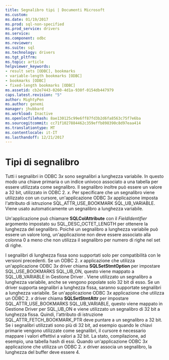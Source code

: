 ```yaml
---
title: Segnalibro tipi | Documenti Microsoft
ms.custom: 
ms.date: 01/19/2017
ms.prod: sql-non-specified
ms.prod_service: drivers
ms.service: 
ms.component: odbc
ms.reviewer: 
ms.suite: sql
ms.technology: drivers
ms.tgt_pltfrm: 
ms.topic: article
helpviewer_keywords:
- result sets [ODBC], bookmarks
- variable-length bookmarks [ODBC]
- bookmarks [ODBC]
- fixed-length bookmarks [ODBC]
ms.assetid: cb2e7443-0260-4d1a-930f-0154db447979
caps.latest.revision: "5"
author: MightyPen
ms.author: genemi
manager: jhubbard
ms.workload: Inactive
ms.openlocfilehash: 8ae130125c99e6ff87fd3b2d6fa8563c75f7e6ba
ms.sourcegitcommit: cc71f1027884462c359effb898390c8d97eaa414
ms.translationtype: MT
ms.contentlocale: it-IT
ms.lasthandoff: 12/21/2017
---
```

# <a name="bookmark-types"></a>Tipi di segnalibro
Tutti i segnalibri in ODBC 3*x* sono segnalibri a lunghezza variabile. In questo modo una chiave primaria o un indice univoco associato a una tabella per essere utilizzata come segnalibro. Il segnalibro inoltre può essere un valore a 32 bit, utilizzato in ODBC 2. *x*. Per specificare che un segnalibro viene utilizzato con un cursore, un'applicazione ODBC 3*x* applicazione imposta l'attributo di istruzione SQL_ATTR_USE_BOOKMARK SQL_UB_VARIABLE. Viene usato automaticamente un segnalibro a lunghezza variabile.  
  
 Un'applicazione può chiamare **SQLColAttribute** con il *FieldIdentifier* argomento impostato su SQL_DESC_OCTET_LENGTH per ottenere la lunghezza del segnalibro. Poiché un segnalibro a lunghezza variabile può essere un valore long, un'applicazione non deve essere associato alla colonna 0 a meno che non utilizza il segnalibro per numero di righe nel set di righe.  
  
 I segnalibri di lunghezza fissa sono supportati solo per compatibilità con le versioni precedenti. Se un ODBC 2. *x* applicazione che utilizza un'applicazione ODBC 3*x* driver chiama **SQLSetStmtOption** per impostare SQL_USE_BOOKMARKS SQL_UB_ON, questo viene mappato a SQL_UB_VARIABLE in Gestione Driver . Viene utilizzato un segnalibro a lunghezza variabile, anche se vengono popolate solo 32 bit di esso. Se un driver supporta segnalibri a lunghezza fissa, saranno supportate segnalibri a lunghezza variabile. Se un'applicazione ODBC 3*x* applicazione che utilizza un ODBC 2. *x* driver chiama **SQLSetStmtAttr** per impostare SQL_ATTR_USE_BOOKMARKS SQL_UB_VARIABLE, questo viene mappato in Gestione Driver per SQL_UB_ON e viene utilizzato un segnalibro di 32 bit a lunghezza fissa. Quindi, l'attributo di istruzione SQL_ATTR_FETCH_BOOKMARK_PTR deve puntare a un segnalibro a 32 bit. Se i segnalibri utilizzati sono più di 32 bit, ad esempio quando le chiavi primarie vengono utilizzate come segnalibri, il cursore è necessario mappare i valori effettivi a valori a 32 bit. La stato, compilazione, ad esempio, una tabella hash di essi. Quando un'applicazione ODBC 3*x* applicazione che utilizza un ODBC 2. *x* driver associa un segnalibro, la lunghezza del buffer deve essere 4.
